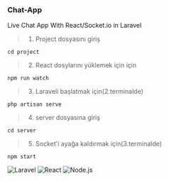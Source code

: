 ### Chat-App
Live Chat App With React/Socket.io in Laravel

> 1. Project dosyasını giriş

```
cd project
```

> 2.  React dosylarını yüklemek için için

```
npm run watch
```
> 3.  Laraveli başlatmak için(2.terminalde)

```
php artisan serve
```
> 4.  server dosyasına giriş

```
cd server
```
> 5. Socket'i ayağa kaldırmak için(3.terminalde)

```
npm start
```
![Laravel](https://i2.wp.com/ilirhushi.me/wp-content/uploads/2018/05/laravel-250x250.png?fit=250%2C250&ssl=1)
![React](https://habrastorage.org/files/5c6/c41/5ea/5c6c415ea9db484799eff2623f454571.png)
![Node.js](https://www.getaprogrammer.com.au/wp-content/uploads/2020/03/node-js.png)
